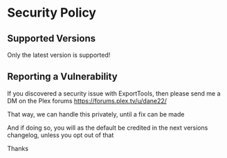 # Security Policy

## Supported Versions

Only the latest version is supported!

## Reporting a Vulnerability

If you discovered a security issue with ExportTools, then please send me a DM on the Plex forums
https://forums.plex.tv/u/dane22/

That way, we can handle this privately, until a fix can be made

And if doing so, you will as the default be credited in the next versions changelog, unless you opt out of that

Thanks
